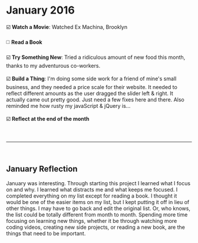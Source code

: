 <h1>January 2016</h1>

:ballot_box_with_check: <b>Watch a Movie</b>: Watched Ex Machina, Brooklyn
<br><br>
:white_medium_square: <b>Read a Book</b>
<br><br>
:ballot_box_with_check: <b>Try Something New</b>: Tried a ridiculous amount of new food this month, thanks to my adventurous co-workers. 
<br><br>
:ballot_box_with_check: <b>Build a Thing</b>: I'm doing some side work for a friend of mine's small business, and they needed a price scale for their website. It needed to reflect different amounts as the user dragged the slider left & right. It actually came out pretty good. Just need a few fixes here and there. Also reminded me how rusty my javaScript & jQuery is...
<br><br>
:ballot_box_with_check: <b>Reflect at the end of the month</b>
<br><br><br>
<hr>
<br>
<h2>January Reflection</h2>
January was interesting. Through starting this project I learned what I focus on and why. I learned what distracts me and what keeps me focused. I completed everything on my list except for reading a book. I thought it would be one of the easier items on my list, but I kept putting it off in lieu of other things. I may have to go back and edit the original list. Or, who knows, the list could be totally different from month to month. Spending more time focusing on learning new things, whether it be through watching more coding videos, creating new side projects, or reading a new book, are the things that need to be important.
